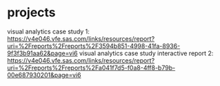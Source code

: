 # projects
visual analytics case study 1: https://v4e046.vfe.sas.com/links/resources/report?uri=%2Freports%2Freports%2F3594b851-4998-41fa-8936-9f3f3b91aa62&page=vi6
visual analytics case study interactive report 2: https://v4e046.vfe.sas.com/links/resources/report?uri=%2Freports%2Freports%2Fa041f7d5-f0a8-4ff8-b79b-00e687930201&page=vi6


